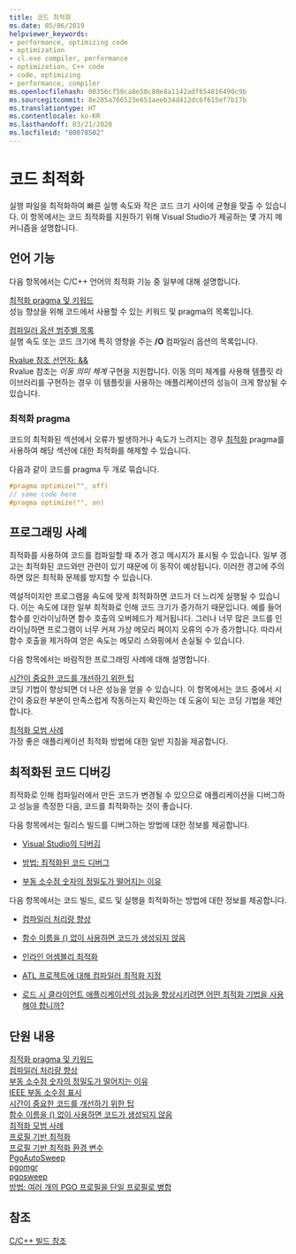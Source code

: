 ```yaml
---
title: 코드 최적화
ms.date: 05/06/2019
helpviewer_keywords:
- performance, optimizing code
- optimization
- cl.exe compiler, performance
- optimization, C++ code
- code, optimizing
- performance, compiler
ms.openlocfilehash: 00356cf50ca8e50c80e8a1142adf654816490c9b
ms.sourcegitcommit: 8e285a766523e653aeeb34d412dc6f615ef7b17b
ms.translationtype: HT
ms.contentlocale: ko-KR
ms.lasthandoff: 03/21/2020
ms.locfileid: "80078502"
---
```

# <a name="optimizing-your-code"></a>코드 최적화

실행 파일을 최적화하여 빠른 실행 속도와 작은 코드 크기 사이에 균형을 맞출 수 있습니다. 이 항목에서는 코드 최적화를 지원하기 위해 Visual Studio가 제공하는 몇 가지 메커니즘을 설명합니다.

## <a name="language-features"></a>언어 기능

다음 항목에서는 C/C++ 언어의 최적화 기능 중 일부에 대해 설명합니다.

[최적화 pragma 및 키워드](optimization-pragmas-and-keywords.md) \
성능 향상을 위해 코드에서 사용할 수 있는 키워드 및 pragma의 목록입니다.

[컴파일러 옵션 범주별 목록](reference/compiler-options-listed-by-category.md) \
실행 속도 또는 코드 크기에 특히 영향을 주는 **/O** 컴파일러 옵션의 목록입니다.

[Rvalue 참조 선언자: &&](../cpp/rvalue-reference-declarator-amp-amp.md) \
Rvalue 참조는 *이동 의미 체계* 구현을 지원합니다. 이동 의미 체계를 사용해 템플릿 라이브러리를 구현하는 경우 이 템플릿을 사용하는 애플리케이션의 성능이 크게 향상될 수 있습니다.

### <a name="the-optimize-pragma"></a>최적화 pragma

코드의 최적화된 섹션에서 오류가 발생하거나 속도가 느려지는 경우 [최적화](../preprocessor/optimize.md) pragma를 사용하여 해당 섹션에 대한 최적화를 해제할 수 있습니다.

다음과 같이 코드를 pragma 두 개로 묶습니다.

```cpp
#pragma optimize("", off)
// some code here
#pragma optimize("", on)
```

## <a name="programming-practices"></a>프로그래밍 사례

최적화를 사용하여 코드를 컴파일할 때 추가 경고 메시지가 표시될 수 있습니다. 일부 경고는 최적화된 코드와만 관련이 있기 때문에 이 동작이 예상됩니다. 이러한 경고에 주의하면 많은 최적화 문제를 방지할 수 있습니다.

역설적이지만 프로그램을 속도에 맞게 최적화하면 코드가 더 느리게 실행될 수 있습니다. 이는 속도에 대한 일부 최적화로 인해 코드 크기가 증가하기 때문입니다. 예를 들어 함수를 인라이닝하면 함수 호출의 오버헤드가 제거됩니다. 그러나 너무 많은 코드를 인라이닝하면 프로그램이 너무 커져 가상 메모리 페이지 오류의 수가 증가합니다. 따라서 함수 호출을 제거하여 얻은 속도는 메모리 스와핑에서 손실될 수 있습니다.

다음 항목에서는 바람직한 프로그래밍 사례에 대해 설명합니다.

[시간이 중요한 코드를 개선하기 위한 팁](tips-for-improving-time-critical-code.md) \
코딩 기법이 향상되면 더 나은 성능을 얻을 수 있습니다. 이 항목에서는 코드 중에서 시간이 중요한 부분이 만족스럽게 작동하는지 확인하는 데 도움이 되는 코딩 기법을 제안합니다.

[최적화 모범 사례](optimization-best-practices.md) \
가장 좋은 애플리케이션 최적화 방법에 대한 일반 지침을 제공합니다.

## <a name="debugging-optimized-code"></a>최적화된 코드 디버깅

최적화로 인해 컴파일러에서 만든 코드가 변경될 수 있으므로 애플리케이션을 디버그하고 성능을 측정한 다음, 코드를 최적화하는 것이 좋습니다.

다음 항목에서는 릴리스 빌드를 디버그하는 방법에 대한 정보를 제공합니다.

- [Visual Studio의 디버깅](/visualstudio/debugger/debugging-in-visual-studio)

- [방법: 최적화된 코드 디버그](/visualstudio/debugger/how-to-debug-optimized-code)

- [부동 소수점 숫자의 정밀도가 떨어지는 이유](why-floating-point-numbers-may-lose-precision.md)

다음 항목에서는 코드 빌드, 로드 및 실행을 최적화하는 방법에 대한 정보를 제공합니다.

- [컴파일러 처리량 향상](improving-compiler-throughput.md)

- [함수 이름을 () 없이 사용하면 코드가 생성되지 않음](using-function-name-without-parens-produces-no-code.md)

- [인라인 어셈블리 최적화](../assembler/inline/optimizing-inline-assembly.md)

- [ATL 프로젝트에 대해 컴파일러 최적화 지정](../atl/reference/specifying-compiler-optimization-for-an-atl-project.md)

- [로드 시 클라이언트 애플리케이션의 성능을 향상시키려면 어떤 최적화 기법을 사용해야 합니까?](../build/dll-frequently-asked-questions.md#mfc_optimization)

## <a name="in-this-section"></a>단원 내용

[최적화 pragma 및 키워드](optimization-pragmas-and-keywords.md) \
[컴파일러 처리량 향상](improving-compiler-throughput.md) \
[부동 소수점 숫자의 정밀도가 떨어지는 이유](why-floating-point-numbers-may-lose-precision.md) \
[IEEE 부동 소수점 표시](ieee-floating-point-representation.md) \
[시간이 중요한 코드를 개선하기 위한 팁](tips-for-improving-time-critical-code.md) \
[함수 이름을 () 없이 사용하면 코드가 생성되지 않음](using-function-name-without-parens-produces-no-code.md) \
[최적화 모범 사례](optimization-best-practices.md) \
[프로필 기반 최적화](profile-guided-optimizations.md) \
[프로필 기반 최적화 환경 변수](environment-variables-for-profile-guided-optimizations.md) \
[PgoAutoSweep](pgoautosweep.md) \
[pgomgr](pgomgr.md) \
[pgosweep](pgosweep.md) \
[방법: 여러 개의 PGO 프로필을 단일 프로필로 병합](how-to-merge-multiple-pgo-profiles-into-a-single-profile.md)

## <a name="see-also"></a>참조

[C/C++ 빌드 참조](reference/c-cpp-building-reference.md)
